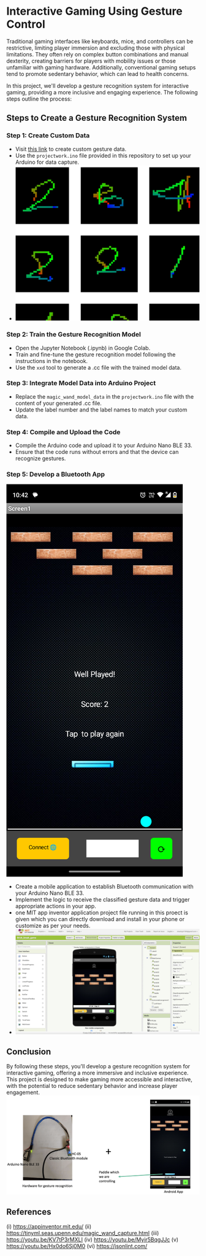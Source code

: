 # Interactive Gaming Using Gesture Control

Traditional gaming interfaces like keyboards, mice, and controllers can be restrictive, limiting player immersion and excluding those with physical limitations. They often rely on complex button combinations and manual dexterity, creating barriers for players with mobility issues or those unfamiliar with gaming hardware. Additionally, conventional gaming setups tend to promote sedentary behavior, which can lead to health concerns.

In this project, we'll develop a gesture recognition system for interactive gaming, providing a more inclusive and engaging experience. The following steps outline the process:

## Steps to Create a Gesture Recognition System

### Step 1: Create Custom Data
- Visit [this link](https://tinyml.seas.upenn.edu/magic_wand_capture.html) to create custom gesture data.
- Use the `projectwork.ino` file provided in this repository to set up your Arduino for data capture.
- ![gestures](Images/gestures.png)

### Step 2: Train the Gesture Recognition Model
- Open the Jupyter Notebook (.ipynb) in Google Colab.
- Train and fine-tune the gesture recognition model following the instructions in the notebook.
- Use the `xxd` tool to generate a .cc file with the trained model data.

### Step 3: Integrate Model Data into Arduino Project
- Replace the `magic_wand_model_data` in the `projectwork.ino` file with the content of your generated .cc file.
- Update the label number and the label names to match your custom data.

### Step 4: Compile and Upload the Code
- Compile the Arduino code and upload it to your Arduino Nano BLE 33.
- Ensure that the code runs without errors and that the device can recognize gestures.

### Step 5: Develop a Bluetooth App
![Developing a Bluetooth App](Images/App.png)
- Create a mobile application to establish Bluetooth communication with your Arduino Nano BLE 33.
- Implement the logic to receive the classified gesture data and trigger appropriate actions in your app.
- one MIT app inventor application project file running in this proect is given which you can directly download and install in your phone or customize as per your needs.
- ![Designer](Images/App_design.png)


## Conclusion
By following these steps, you'll develop a gesture recognition system for interactive gaming, offering a more immersive and inclusive experience. This project is designed to make gaming more accessible and interactive, with the potential to reduce sedentary behavior and increase player engagement.
![Hardware and software](Images/final.png)

## References
(i) https://appinventor.mit.edu/
(ii) https://tinyml.seas.upenn.edu/magic_wand_capture.html
(iii) https://youtu.be/KV7tP3rMXLI
(iv) https://youtu.be/Myir5BqgJJc
(v) https://youtu.be/Hx0do6Sj0M0
(vi) https://jsonlint.com/

